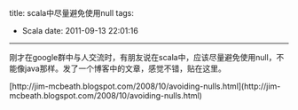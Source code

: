 title: scala中尽量避免使用null
tags:
  - Scala
date: 2011-09-13 22:01:16
---

刚才在google群中与人交流时，有朋友说在scala中，应该尽量避免使用null，不能像java那样。发了一个博客中的文章，感觉不错，贴在这里。
<p>[http://jim-mcbeath.blogspot.com/2008/10/avoiding-nulls.html](http://jim-mcbeath.blogspot.com/2008/10/avoiding-nulls.html)